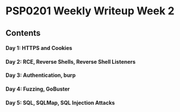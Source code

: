 # PSP0201 Weekly Writeup Week 2

## Contents
#### Day 1: HTTPS and Cookies
#### Day 2: RCE, Reverse Shells, Reverse Shell Listeners
#### Day 3: Authentication, burp
#### Day 4: Fuzzing, GoBuster
#### Day 5: SQL, SQLMap, SQL Injection Attacks
